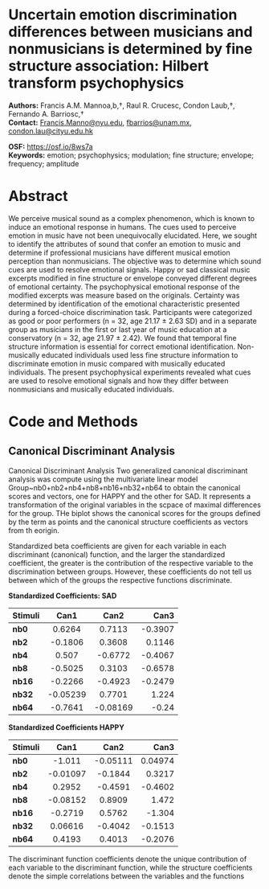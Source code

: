 # Uncertain emotion discrimination differences between musicians and nonmusicians is determined by fine structure association: Hilbert transform psychophysics  

**Authors:** Francis A.M. Mannoa,b,†, Raul R. Crucesc, Condon Laub,†, Fernando A. Barriosc,†  
**Contact:** Francis.Manno@nyu.edu, fbarrios@unam.mx, condon.lau@cityu.edu.hk  
  
**OSF:** https://osf.io/8ws7a  
**Keywords:** emotion; psychophysics; modulation; fine structure; envelope; frequency; amplitude  
  
# Abstract
We perceive musical sound as a complex phenomenon, which is known to induce an emotional response in humans. The cues used to perceive emotion in music have not been unequivocally elucidated. Here, we sought to identify the attributes of sound that confer an emotion to music and determine if professional musicians have different musical emotion perception than nonmusicians. The objective was to determine which sound cues are used to resolve emotional signals. Happy or sad classical music excerpts modified in fine structure or envelope conveyed different degrees of emotional certainty. The psychophysical emotional response of the modified excerpts was measure based on the originals. Certainty was determined by identification of the emotional characteristic presented during a forced-choice discrimination task. Participants were categorized as good or poor performers (n = 32, age 21.17 ± 2.63 SD) and in a separate group as musicians in the first or last year of music education at a conservatory (n = 32, age 21.97 ± 2.42). We found that temporal fine structure information is essential for correct emotional identification. Non-musically educated individuals used less fine structure information to discriminate emotion in music compared with musically educated individuals. The present psychophysical experiments revealed what cues are used to resolve emotional signals and how they differ between nonmusicians and musically educated individuals.  

# Code and Methods  
  
## Canonical Discriminant Analysis  
Canonical Discriminant Analysis
Two generalized canonical discriminant analysis was compute using the multivariate linear model Group~nb0+nb2+nb4+nb8+nb16+nb32+nb64 to obtain the canonical scores and vectors, one for HAPPY and the other for SAD. It represents a transformation of the original variables in the scpace of maximal differences for the group. 
THe biplot shows the canonical scores for the groups defined by the term as points and the canonical structure coefficients as vectors from th eorigin.  
  
 Standardized beta coefficients are given for each variable in each discriminant (canonical) function, and the larger the standardized coefficient, the greater is the contribution of the respective variable to the discrimination between groups. However, these coefficients do not tell us between which of the groups the respective functions discriminate.  

**Standardized Coefficients: SAD**  

Stimuli | Can1 | Can2 | Can3  |
|---------- |:----------:|:----------:| ---------:|
|**nb0** | 0.6264 | 0.7113 | -0.3907 |
|**nb2** | -0.1806 | 0.3608 | 0.1146 |
|**nb4** | 0.507 | -0.6772 | -0.4067 |
|**nb8** | -0.5025 | 0.3103 | -0.6578 |
|**nb16** | -0.2266 | -0.4923 | -0.2479 |
|**nb32** | -0.05239 | 0.7701 | 1.224 |
|**nb64** | -0.7641 | -0.08169 | -0.24 |

  
  
**Standardized Coefficients HAPPY**

|Stimuli | Can1 | Can2 | Can3  |
|---------- |:----------:|:----------:| ---------:|
| **nb0** | -1.011 | -0.05111 | 0.04974 |
|**nb2** | -0.01097 | -0.1844 | 0.3217 | 
|**nb4** | 0.2952 | -0.4591 | -0.4602 |
|**nb8** | -0.08152 | 0.8909 | 1.472 |
|**nb16** | -0.2719 | 0.5762 | -1.304 |
|**nb32** | 0.06616 | -0.4042 | -0.1513 |
|**nb64** | 0.4193 | 0.4013 | -0.2076 |

  
The discriminant function coefficients denote the unique contribution of each variable to the discriminant function, while the structure coefficients denote the simple correlations between the variables and the functions


